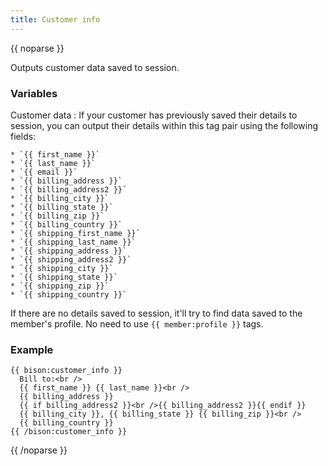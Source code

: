 ```yaml
---
title: Customer info
---
```

{{ noparse }}

Outputs customer data saved to session.

### Variables
Customer data
:   If your customer has previously saved their details to session, you can output their details within this tag pair using the following fields:

    * `{{ first_name }}`
    * `{{ last_name }}`
    * `{{ email }}`
    * `{{ billing_address }}`
    * `{{ billing_address2 }}`
    * `{{ billing_city }}`
    * `{{ billing_state }}`
    * `{{ billing_zip }}`
    * `{{ billing_country }}`
    * `{{ shipping_first_name }}`
    * `{{ shipping_last_name }}`
    * `{{ shipping_address }}`
    * `{{ shipping_address2 }}`
    * `{{ shipping_city }}`
    * `{{ shipping_state }}`
    * `{{ shipping_zip }}`
    * `{{ shipping_country }}`

  If there are no details saved to session, it'll try to find data saved to the member's profile. No need to use `{{ member:profile }}` tags.

### Example
~~~
{{ bison:customer_info }}
  Bill to:<br />
  {{ first_name }} {{ last_name }}<br />
  {{ billing_address }}
  {{ if billing_address2 }}<br />{{ billing_address2 }}{{ endif }}
  {{ billing_city }}, {{ billing_state }} {{ billing_zip }}<br />
  {{ billing_country }}
{{ /bison:customer_info }}
~~~

{{ /noparse }}